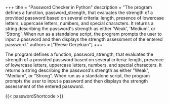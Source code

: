 +++ 
title = "Password Checker in Python"
description = "The program defines a function, password_strength, that evaluates the strength of a provided password based on several criteria: length, presence of lowercase letters, uppercase letters, numbers, and special characters. It returns a string describing the password's strength as either 'Weak', 'Medium', or 'Strong'. When run as a standalone script, the program prompts the user to input a password and then displays the strength assessment of the entered password."
authors = ["Reese Gerjekian"]
+++

The program defines a function, password_strength, that evaluates the strength of a provided password based on several criteria: length, presence of lowercase letters, uppercase letters, numbers, and special characters. It returns a string describing the password's strength as either "Weak", "Medium", or "Strong". When run as a standalone script, the program prompts the user to input a password and then displays the strength assessment of the entered password.

{{< passwordShortcode >}}

